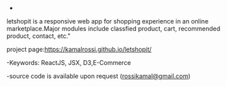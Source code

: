 
-
letshopit is a responsive web app for shopping experience in an  online marketplace.Major modules include  classfied product, cart, recommended product, contact, etc."

project page:https://kamalrossi.github.io/letshopit/

-Keywords: ReactJS, JSX, D3,E-Commerce

-source code is available upon request (rossikamal@gmail.com)
